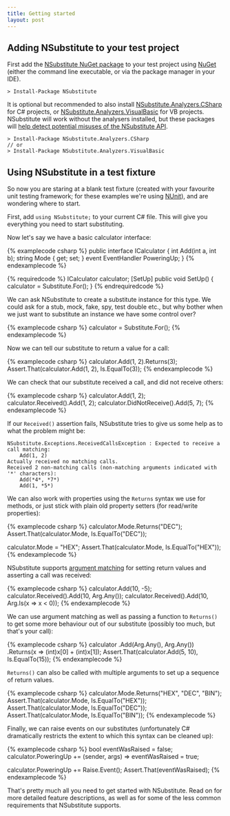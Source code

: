 ```yaml
---
title: Getting started
layout: post
---
```


## Adding NSubstitute to your test project 

First add the [NSubstitute NuGet package](http://nuget.org/List/Packages/NSubstitute) to your test project using [NuGet](https://docs.microsoft.com/en-us/nuget/quickstart/use-a-package) (either the command line executable, or via the package manager in your IDE).

```
> Install-Package NSubstitute
```

It is optional but recommended to also install [NSubstitute.Analyzers.CSharp](https://www.nuget.org/packages/NSubstitute.Analyzers.CSharp/) for C# projects, or [NSubstitute.Analyzers.VisualBasic](https://www.nuget.org/packages/NSubstitute.Analyzers.VisualBasic/) for VB projects. NSubstitute will work without the analysers installed, but these packages will [help detect potential misuses of the NSubstitute API](/help/nsubstitute-analysers/).

```
> Install-Package NSubstitute.Analyzers.CSharp
// or
> Install-Package NSubstitute.Analyzers.VisualBasic
```

## Using NSubstitute in a test fixture

So now you are staring at a blank test fixture (created with your favourite unit testing framework; for these examples we're using [NUnit](http://www.nunit.org/)), and are wondering where to start. 

First, add `using NSubstitute;` to your current C# file. This will give you everything you need to start substituting. 

Now let's say we have a basic calculator interface:

{% examplecode csharp %}
public interface ICalculator
{
    int Add(int a, int b);
    string Mode { get; set; }
    event EventHandler PoweringUp;
}
{% endexamplecode %}

{% requiredcode %}
ICalculator calculator;
[SetUp]
public void SetUp() { calculator = Substitute.For<ICalculator>(); }
{% endrequiredcode %}

We can ask NSubstitute to create a substitute instance for this type. We could ask for a stub, mock, fake, spy, test double etc., but why bother when we just want to substitute an instance we have some control over?

{% examplecode csharp %}
calculator = Substitute.For<ICalculator>();
{% endexamplecode %}

Now we can tell our substitute to return a value for a call:

{% examplecode csharp %}
calculator.Add(1, 2).Returns(3);
Assert.That(calculator.Add(1, 2), Is.EqualTo(3));
{% endexamplecode %}

We can check that our substitute received a call, and did not receive others:

{% examplecode csharp %}
calculator.Add(1, 2);
calculator.Received().Add(1, 2);
calculator.DidNotReceive().Add(5, 7);
{% endexamplecode %}

If our `Received()` assertion fails, NSubstitute tries to give us some help as to what the problem might be:


    NSubstitute.Exceptions.ReceivedCallsException : Expected to receive a call matching:
        Add(1, 2)
    Actually received no matching calls.
    Received 2 non-matching calls (non-matching arguments indicated with '*' characters):
        Add(*4*, *7*)
        Add(1, *5*)

We can also work with properties using the `Returns` syntax we use for methods, or just stick with plain old property setters (for read/write properties):

{% examplecode csharp %}
calculator.Mode.Returns("DEC");
Assert.That(calculator.Mode, Is.EqualTo("DEC"));

calculator.Mode = "HEX";
Assert.That(calculator.Mode, Is.EqualTo("HEX"));
{% endexamplecode %}

NSubstitute supports [argument matching](/help/argument-matchers/) for setting return values and asserting a call was received:

{% examplecode csharp %}
calculator.Add(10, -5);
calculator.Received().Add(10, Arg.Any<int>());
calculator.Received().Add(10, Arg.Is<int>(x => x < 0));
{% endexamplecode %}

We can use argument matching as well as passing a function to `Returns()` to get some more behaviour out of our substitute (possibly too much, but that's your call):

{% examplecode csharp %}
calculator
   .Add(Arg.Any<int>(), Arg.Any<int>())
   .Returns(x => (int)x[0] + (int)x[1]);
Assert.That(calculator.Add(5, 10), Is.EqualTo(15));
{% endexamplecode %}

`Returns()` can also be called with multiple arguments to set up a sequence of return values.

{% examplecode csharp %}
calculator.Mode.Returns("HEX", "DEC", "BIN");
Assert.That(calculator.Mode, Is.EqualTo("HEX"));
Assert.That(calculator.Mode, Is.EqualTo("DEC"));
Assert.That(calculator.Mode, Is.EqualTo("BIN"));
{% endexamplecode %}

Finally, we can raise events on our substitutes (unfortunately C# dramatically restricts the extent to which this syntax can be cleaned up):

{% examplecode csharp %}
bool eventWasRaised = false;
calculator.PoweringUp += (sender, args) => eventWasRaised = true;

calculator.PoweringUp += Raise.Event();
Assert.That(eventWasRaised);
{% endexamplecode %}

That's pretty much all you need to get started with NSubstitute. Read on for more detailed feature descriptions, as well as for some of the less common requirements that NSubstitute supports.
